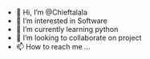 - 👋 Hi, I’m @Chieftalala
- 👀 I’m interested in Software
- 🌱 I’m currently learning python
- 💞️ I’m looking to collaborate on project
- 📫 How to reach me ...

<!---
Chieftalala/Chieftalala is a ✨ special ✨ repository because its `README.md` (this file) appears on your GitHub profile.
You can click the Preview link to take a look at your changes.
--->
